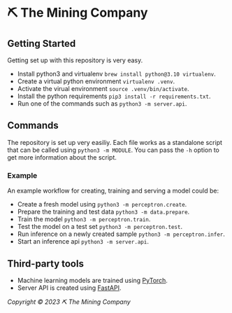 # ⛏ The Mining Company


## Getting Started

Getting set up with this repository is very easy.
* Install python3 and virtualenv `brew install python@3.10 virtualenv`.
* Create a virtual python environment `virtualenv .venv`.
* Activate the virual environment `source .venv/bin/activate`.
* Install the python requirements `pip3 install -r requirements.txt`.
* Run one of the commands such as `python3 -m server.api`.

## Commands

The repository is set up very easiliy. Each file works as a standalone script that can be called using `python3 -m MODULE`. You can pass the `-h` option to get more information about the script.

### Example

An example workflow for creating, training and serving a model could be:

* Create a fresh model using `python3 -m perceptron.create`.
* Prepare the training and test data `python3 -m data.prepare`.
* Train the model `python3 -m perceptron.train`.
* Test the model on a test set `python3 -m perceptron.test`.
* Run inference on a newly created sample `python3 -m perceptron.infer`.
* Start an inference api `python3 -m server.api`.

## Third-party tools

* Machine learning models are trained using [PyTorch](https://pytorch.org).
* Server API is created using [FastAPI](https://fastapi.tiangolo.com).

*Copyright © 2023 ⛏ The Mining Company*

